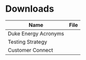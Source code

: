 # Downloads

| Name                 | File |
| -------------------- | ---- |
| Duke Energy Acronyms |      |
| Testing Strategy     |      |
| Customer Connect     |      |
